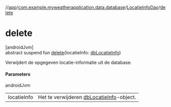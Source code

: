 //[app](../../../index.md)/[com.example.myweatherapplication.data.database](../index.md)/[LocatieInfoDao](index.md)/[delete](delete.md)

# delete

[androidJvm]\
abstract suspend fun [delete](delete.md)(locatieInfo: [dbLocatieInfo](../db-locatie-info/index.md))

Verwijdert de opgegeven locatie-informatie uit de database.

#### Parameters

androidJvm

| | |
|---|---|
| locatieInfo | Het te verwijderen [dbLocatieInfo](../db-locatie-info/index.md)-object. |
